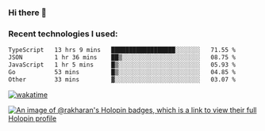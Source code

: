 ### Hi there 👋

### Recent technologies I used:
<!--START_SECTION:waka-->

```txt
TypeScript   13 hrs 9 mins   ██████████████████░░░░░░░   71.55 %
JSON         1 hr 36 mins    ██▒░░░░░░░░░░░░░░░░░░░░░░   08.75 %
JavaScript   1 hr 5 mins     █▒░░░░░░░░░░░░░░░░░░░░░░░   05.93 %
Go           53 mins         █▒░░░░░░░░░░░░░░░░░░░░░░░   04.85 %
Other        33 mins         ▓░░░░░░░░░░░░░░░░░░░░░░░░   03.07 %
```

<!--END_SECTION:waka-->
[![wakatime](https://wakatime.com/badge/user/fe50d444-0cee-4d14-a0b3-b9e8509eb4d0.svg)](https://wakatime.com/@fe50d444-0cee-4d14-a0b3-b9e8509eb4d0)

[![An image of @rakharan's Holopin badges, which is a link to view their full Holopin profile](https://holopin.me/rakharan)](https://holopin.io/@rakharan)
